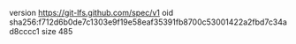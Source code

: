 version https://git-lfs.github.com/spec/v1
oid sha256:f712d6b0de7c1303e9f19e58eaf35391fb8700c53001422a2fbd7c34ad8cccc1
size 485
